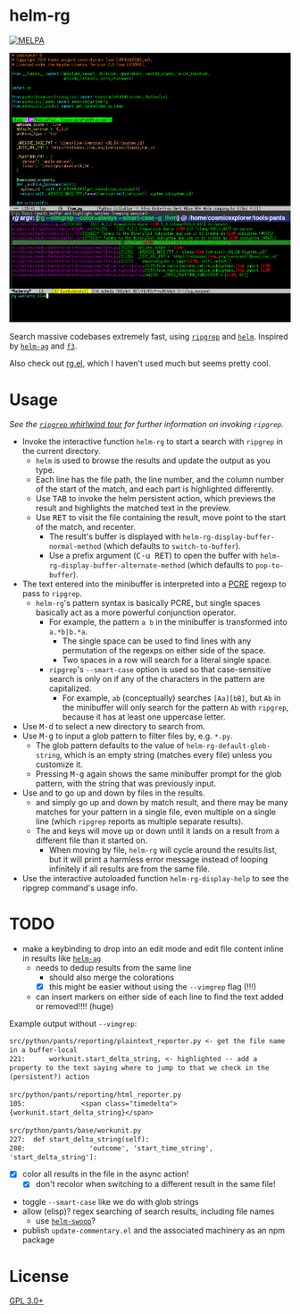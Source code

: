 helm-rg
=======

[![MELPA](https://melpa.org/packages/helm-rg-badge.svg)](https://melpa.org/#/helm-rg)

![`helm-rg` example usage](./emacs-helm-rg.png)

Search massive codebases extremely fast, using [`ripgrep`](https://github.com/BurntSushi/ripgrep) and [`helm`](https://github.com/emacs-helm/helm). Inspired by [`helm-ag`](https://github.com/syohex/emacs-helm-ag) and [`f3`](https://github.com/cosmicexplorer/f3).

Also check out [rg.el](https://github.com/dajva/rg.el), which I haven't used much but seems pretty cool.

# Usage

*See the [`ripgrep` whirlwind tour](https://github.com/BurntSushi/ripgrep#whirlwind-tour) for further information on invoking `ripgrep`.*

- Invoke the interactive function `helm-rg` to start a search with `ripgrep` in the current directory.
    - `helm` is used to browse the results and update the output as you type.
    - Each line has the file path, the line number, and the column number of the start of the match, and each part is highlighted differently.
    - Use <kbd>TAB</kbd> to invoke the helm persistent action, which previews the result and highlights the matched text in the preview.
    - Use <kbd>RET</kbd> to visit the file containing the result, move point to the start of the match, and recenter.
        - The result's buffer is displayed with `helm-rg-display-buffer-normal-method` (which defaults to `switch-to-buffer`).
        - Use a prefix argument (<kbd>C-u RET</kbd>) to open the buffer with `helm-rg-display-buffer-alternate-method` (which defaults to `pop-to-buffer`).
- The text entered into the minibuffer is interpreted into a [PCRE](https://pcre.org) regexp to pass to `ripgrep`.
    - `helm-rg`'s pattern syntax is basically PCRE, but single spaces basically act as a more powerful conjunction operator.
        - For example, the pattern `a b` in the minibuffer is transformed into `a.*b|b.*a`.
            - The single space can be used to find lines with any permutation of the regexps on either side of the space.
            - Two spaces in a row will search for a literal single space.
        - `ripgrep`'s `--smart-case` option is used so that case-sensitive search is only on if any of the characters in the pattern are capitalized.
            - For example, `ab` (conceptually) searches `[Aa][bB]`, but `Ab` in the minibuffer will only search for the pattern `Ab` with `ripgrep`, because it has at least one uppercase letter.
- Use <kbd>M-d</kbd> to select a new directory to search from.
- Use <kbd>M-g</kbd> to input a glob pattern to filter files by, e.g. `*.py`.
    - The glob pattern defaults to the value of `helm-rg-default-glob-string`, which is an empty string (matches every file) unless you customize it.
    - Pressing <kbd>M-g</kbd> again shows the same minibuffer prompt for the glob pattern, with the string that was previously input.
- Use <kbd><left></kbd> and <kbd><right></kbd> to go up and down by files in the results.
    - <kbd><up></kbd> and <kbd><down></kbd> simply go up and down by match result, and there may be many matches for your pattern in a single file, even multiple on a single line (which `ripgrep` reports as multiple separate results).
    - The <kbd><left></kbd> and <kbd><right></kbd> keys will move up or down until it lands on a result from a different file than it started on.
        - When moving by file, `helm-rg` will cycle around the results list, but it will print a harmless error message instead of looping infinitely if all results are from the same file.
- Use the interactive autoloaded function `helm-rg-display-help` to see the ripgrep command's usage info.

# TODO

- make a keybinding to drop into an edit mode and edit file content inline in results like [`helm-ag`](https://github.com/syohex/emacs-helm-ag)
    - needs to dedup results from the same line
        - should also merge the colorations
        - [x] this might be easier without using the `--vimgrep` flag (!!!)
    - can insert markers on either side of each line to find the text added or removed!!!! (huge)

Example output without `--vimgrep`:

    src/python/pants/reporting/plaintext_reporter.py <- get the file name in a buffer-local
    221:      workunit.start_delta_string, <- highlighted -- add a property to the text saying where to jump to that we check in the (persistent?) action

    src/python/pants/reporting/html_reporter.py
    105:              <span class="timedelta">{workunit.start_delta_string}</span>

    src/python/pants/base/workunit.py
    227:  def start_delta_string(self):
    280:                'outcome', 'start_time_string', 'start_delta_string']:

- [x] color all results in the file in the async action!
    - [x] don't recolor when switching to a different result in the same file!
- toggle `--smart-case` like we do with glob strings
- allow (elisp)? regex searching of search results, including file names
    - use [`helm-swoop`](https://github.com/ShingoFukuyama/helm-swoop)?
- publish `update-commentary.el` and the associated machinery as an npm package

# License

[GPL 3.0+](./LICENSE)
